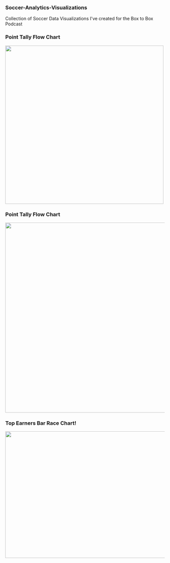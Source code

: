 ### Soccer-Analytics-Visualizations
Collection of Soccer Data Visualizations I've created for the Box to Box Podcast

### Point Tally Flow Chart

<img align="center" src="https://user-images.githubusercontent.com/105253832/169167881-84b2ac25-6bcd-431a-828d-3ec2cbab73dc.svg" width="500" height="500">

### Point Tally Flow Chart

<img src="https://user-images.githubusercontent.com/105253832/169171620-a9d95c2a-43ab-458b-b036-1408fe6ed969.png" width="600" height="600">

### Top Earners Bar Race Chart!

<img src="https://user-images.githubusercontent.com/105253832/169877262-86f7aad2-6e2f-463e-9004-c1cbe7a469b1.gif" width="800" height="400">
